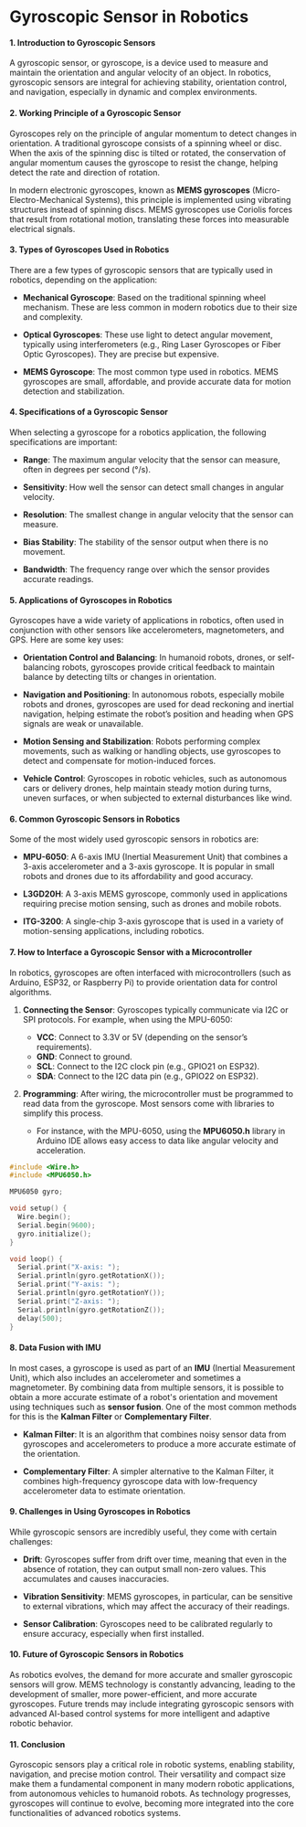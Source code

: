 # Gyroscopic Sensor in Robotics

#### 1. **Introduction to Gyroscopic Sensors**
A gyroscopic sensor, or gyroscope, is a device used to measure and maintain the orientation and angular velocity of an object. In robotics, gyroscopic sensors are integral for achieving stability, orientation control, and navigation, especially in dynamic and complex environments.

#### 2. **Working Principle of a Gyroscopic Sensor**
Gyroscopes rely on the principle of angular momentum to detect changes in orientation. A traditional gyroscope consists of a spinning wheel or disc. When the axis of the spinning disc is tilted or rotated, the conservation of angular momentum causes the gyroscope to resist the change, helping detect the rate and direction of rotation.

In modern electronic gyroscopes, known as **MEMS gyroscopes** (Micro-Electro-Mechanical Systems), this principle is implemented using vibrating structures instead of spinning discs. MEMS gyroscopes use Coriolis forces that result from rotational motion, translating these forces into measurable electrical signals.

#### 3. **Types of Gyroscopes Used in Robotics**
There are a few types of gyroscopic sensors that are typically used in robotics, depending on the application:

- **Mechanical Gyroscope**: Based on the traditional spinning wheel mechanism. These are less common in modern robotics due to their size and complexity.
  
- **Optical Gyroscopes**: These use light to detect angular movement, typically using interferometers (e.g., Ring Laser Gyroscopes or Fiber Optic Gyroscopes). They are precise but expensive.

- **MEMS Gyroscope**: The most common type used in robotics. MEMS gyroscopes are small, affordable, and provide accurate data for motion detection and stabilization.

#### 4. **Specifications of a Gyroscopic Sensor**
When selecting a gyroscope for a robotics application, the following specifications are important:

- **Range**: The maximum angular velocity that the sensor can measure, often in degrees per second (°/s).
  
- **Sensitivity**: How well the sensor can detect small changes in angular velocity.
  
- **Resolution**: The smallest change in angular velocity that the sensor can measure.
  
- **Bias Stability**: The stability of the sensor output when there is no movement.
  
- **Bandwidth**: The frequency range over which the sensor provides accurate readings.

#### 5. **Applications of Gyroscopes in Robotics**
Gyroscopes have a wide variety of applications in robotics, often used in conjunction with other sensors like accelerometers, magnetometers, and GPS. Here are some key uses:

- **Orientation Control and Balancing**: In humanoid robots, drones, or self-balancing robots, gyroscopes provide critical feedback to maintain balance by detecting tilts or changes in orientation.
  
- **Navigation and Positioning**: In autonomous robots, especially mobile robots and drones, gyroscopes are used for dead reckoning and inertial navigation, helping estimate the robot’s position and heading when GPS signals are weak or unavailable.
  
- **Motion Sensing and Stabilization**: Robots performing complex movements, such as walking or handling objects, use gyroscopes to detect and compensate for motion-induced forces.
  
- **Vehicle Control**: Gyroscopes in robotic vehicles, such as autonomous cars or delivery drones, help maintain steady motion during turns, uneven surfaces, or when subjected to external disturbances like wind.

#### 6. **Common Gyroscopic Sensors in Robotics**
Some of the most widely used gyroscopic sensors in robotics are:

- **MPU-6050**: A 6-axis IMU (Inertial Measurement Unit) that combines a 3-axis accelerometer and a 3-axis gyroscope. It is popular in small robots and drones due to its affordability and good accuracy.

- **L3GD20H**: A 3-axis MEMS gyroscope, commonly used in applications requiring precise motion sensing, such as drones and mobile robots.

- **ITG-3200**: A single-chip 3-axis gyroscope that is used in a variety of motion-sensing applications, including robotics.

#### 7. **How to Interface a Gyroscopic Sensor with a Microcontroller**
In robotics, gyroscopes are often interfaced with microcontrollers (such as Arduino, ESP32, or Raspberry Pi) to provide orientation data for control algorithms.

1. **Connecting the Sensor**: Gyroscopes typically communicate via I2C or SPI protocols. For example, when using the MPU-6050:
   - **VCC**: Connect to 3.3V or 5V (depending on the sensor’s requirements).
   - **GND**: Connect to ground.
   - **SCL**: Connect to the I2C clock pin (e.g., GPIO21 on ESP32).
   - **SDA**: Connect to the I2C data pin (e.g., GPIO22 on ESP32).

2. **Programming**: After wiring, the microcontroller must be programmed to read data from the gyroscope. Most sensors come with libraries to simplify this process.
   - For instance, with the MPU-6050, using the **MPU6050.h** library in Arduino IDE allows easy access to data like angular velocity and acceleration.

```cpp
#include <Wire.h>
#include <MPU6050.h>

MPU6050 gyro;

void setup() {
  Wire.begin();
  Serial.begin(9600);
  gyro.initialize();
}

void loop() {
  Serial.print("X-axis: ");
  Serial.println(gyro.getRotationX());
  Serial.print("Y-axis: ");
  Serial.println(gyro.getRotationY());
  Serial.print("Z-axis: ");
  Serial.println(gyro.getRotationZ());
  delay(500);
}
```

#### 8. **Data Fusion with IMU**
In most cases, a gyroscope is used as part of an **IMU** (Inertial Measurement Unit), which also includes an accelerometer and sometimes a magnetometer. By combining data from multiple sensors, it is possible to obtain a more accurate estimate of a robot's orientation and movement using techniques such as **sensor fusion**. One of the most common methods for this is the **Kalman Filter** or **Complementary Filter**.

- **Kalman Filter**: It is an algorithm that combines noisy sensor data from gyroscopes and accelerometers to produce a more accurate estimate of the orientation.
  
- **Complementary Filter**: A simpler alternative to the Kalman Filter, it combines high-frequency gyroscope data with low-frequency accelerometer data to estimate orientation.

#### 9. **Challenges in Using Gyroscopes in Robotics**
While gyroscopic sensors are incredibly useful, they come with certain challenges:

- **Drift**: Gyroscopes suffer from drift over time, meaning that even in the absence of rotation, they can output small non-zero values. This accumulates and causes inaccuracies.
  
- **Vibration Sensitivity**: MEMS gyroscopes, in particular, can be sensitive to external vibrations, which may affect the accuracy of their readings.
  
- **Sensor Calibration**: Gyroscopes need to be calibrated regularly to ensure accuracy, especially when first installed.

#### 10. **Future of Gyroscopic Sensors in Robotics**
As robotics evolves, the demand for more accurate and smaller gyroscopic sensors will grow. MEMS technology is constantly advancing, leading to the development of smaller, more power-efficient, and more accurate gyroscopes. Future trends may include integrating gyroscopic sensors with advanced AI-based control systems for more intelligent and adaptive robotic behavior.

#### 11. **Conclusion**
Gyroscopic sensors play a critical role in robotic systems, enabling stability, navigation, and precise motion control. Their versatility and compact size make them a fundamental component in many modern robotic applications, from autonomous vehicles to humanoid robots. As technology progresses, gyroscopes will continue to evolve, becoming more integrated into the core functionalities of advanced robotics systems.